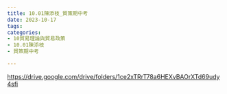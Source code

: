 ```yaml
---
title: 10.01陳添枝_貿策期中考
date: 2023-10-17
tags: 
categories:
- 10貿易理論與貿易政策
- 10.01陳添枝
- 貿策期中考

---
```

https://drive.google.com/drive/folders/1ce2xTRrT78a6HEXvBAOrXTd69udy4sfi
